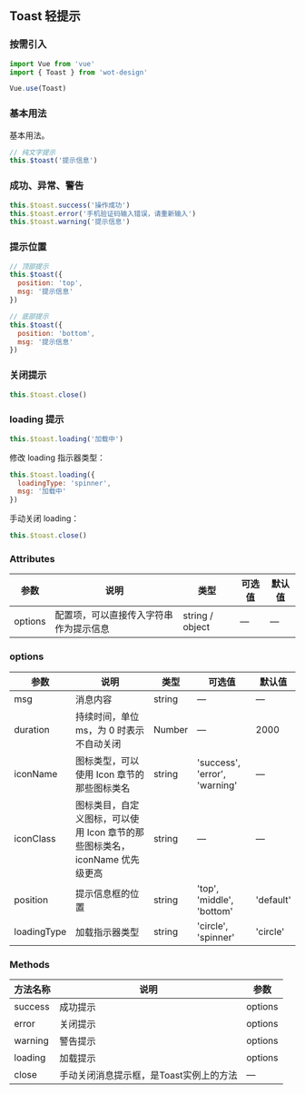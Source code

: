 ## Toast 轻提示

### 按需引入

```javascript
import Vue from 'vue'
import { Toast } from 'wot-design'

Vue.use(Toast)
```

### 基本用法

基本用法。

```javascript
// 纯文字提示
this.$toast('提示信息')
```

### 成功、异常、警告

```javascript
this.$toast.success('操作成功')
this.$toast.error('手机验证码输入错误，请重新输入')
this.$toast.warning('提示信息')
```

### 提示位置

```javascript
// 顶部提示
this.$toast({
  position: 'top',
  msg: '提示信息'
})

// 底部提示
this.$toast({
  position: 'bottom',
  msg: '提示信息'
})
```

### 关闭提示

```javascript
this.$toast.close()
```

### loading 提示

```javascript
this.$toast.loading('加载中')
```

修改 loading 指示器类型：

```javascript
this.$toast.loading({
  loadingType: 'spinner',
  msg: '加载中'
})
```

手动关闭 loading：

```javascript
this.$toast.close()
```

### Attributes

| 参数      | 说明                                 | 类型      | 可选值       | 默认值   |
|---------- |------------------------------------ |---------- |------------- |-------- |
| options    |	配置项，可以直接传入字符串作为提示信息     |	string / object   |	—           |	—       |

### options
| 参数      | 说明                                 | 类型      | 可选值       | 默认值   |
|---------- |------------------------------------ |---------- |------------- |-------- |
| msg        |	消息内容                             |	string   |	—           |	—       |
| duration	  | 持续时间，单位 ms，为 0 时表示不自动关闭                     |	Number   |	—           |	2000 |
| iconName   |	图标类型，可以使用 Icon 章节的那些图标类名  |	string    |	'success', 'error', 'warning' |	—      |
| iconClass  |	图标类目，自定义图标，可以使用 Icon 章节的那些图标类名，iconName 优先级更高  |	string   |	—	            | —   |
| position   |	提示信息框的位置                      |	string   |	'top', 'middle', 'bottom'  |	'default'  |
| loadingType | 加载指示器类型 | string | 'circle', 'spinner' | 'circle' |

### Methods
| 方法名称      | 说明       | 参数   |
|------------- |----------- |---------  |
| success | 成功提示 | options |
| error | 关闭提示 | options |
| warning | 警告提示 | options |
| loading | 加载提示 | options |
| close | 手动关闭消息提示框，是Toast实例上的方法| —  |
